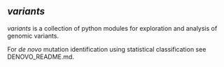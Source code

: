 ## *variants*

*variants* is a collection of python modules for exploration and analysis
of genomic variants.

For *de novo* mutation identification using statistical classification see
DENOVO_README.md.
